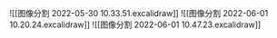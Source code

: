 ![[图像分割 2022-05-30 10.33.51.excalidraw]]
![[图像分割 2022-06-01 10.20.24.excalidraw]]
![[图像分割 2022-06-01 10.47.23.excalidraw]]